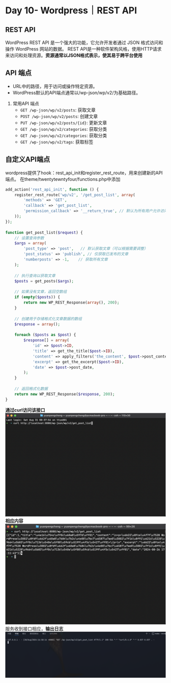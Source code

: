 # Day  10- Wordpress｜REST API

## REST API
WordPress REST API 是一个强大的功能，它允许开发者通过 JSON 格式访问和操作 WordPress 网站的数据。
REST API是一种软件架构风格，使用HTTP请求来访问和处理资源。**资源通常以JSON格式表示，使其易于跨平台使用**

## API 端点
- URL中的路径，用于访问或操作特定资源。
- WordPress默认的API端点通常以/wp-json/wp/v2/为基础路径。
1. 常用API 端点
   - `GET /wp-json/wp/v2/posts`: 获取文章
   - `POST /wp-json/wp/v2/posts`: 创建文章
   - `PUT /wp-json/wp/v2/posts/{id}`: 更新文章
   - `GET /wp-json/wp/v2/categories`: 获取分类
   - `GET /wp-json/wp/v2/categories`: 获取分类
   - `GET /wp-json/wp/v2/tags`: 获取标签
  
## 自定义API端点
wordpress提供了hook：rest_api_init和register_rest_route，用来创建新的API端点。
在theme/twentytewntyfour/functions.php中添加
```php
add_action('rest_api_init', function () {
    register_rest_route('wp/v2', '/get_post_list', array(
        'methods' => 'GET',
        'callback' => 'get_post_list',
        'permission_callback' => '__return_true', // 默认为所有用户允许访问
    ));
});

function get_post_list($request) {
    // 设置查询参数
    $args = array(
        'post_type' => 'post',   // 默认获取文章（可以根据需要调整）
        'post_status' => 'publish', // 仅获取已发布的文章
        'numberposts' => -1,    // 获取所有文章
    );

    // 执行查询以获取文章
    $posts = get_posts($args);

    // 如果没有文章，返回空数组
    if (empty($posts)) {
        return new WP_REST_Response(array(), 200);
    }

    // 创建用于存储格式化文章数据的数组
    $response = array();

    foreach ($posts as $post) {
        $response[] = array(
            'id' => $post->ID,
            'title' => get_the_title($post->ID),
            'content' => apply_filters('the_content', $post->post_content), // 格式化内容
            'excerpt' => get_the_excerpt($post->ID),
            'date' => $post->post_date,
        );
    }

    // 返回格式化数据
    return new WP_REST_Response($response, 200);
}
```

**通过curl访问该接口**
![alt text](image-2.png)
**相应内容**
![alt text](image-3.png)
服务收到接口相应，**输出日志**
![alt text](image-4.png)
